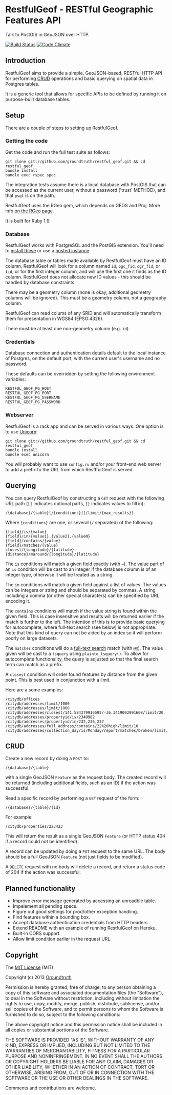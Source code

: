 # RestfulGeof - RESTful Geographic Features API

Talk to PostGIS in GeoJSON over HTTP.

[![Build Status](https://travis-ci.org/groundtruth/restful_geof.png?branch=master)](https://travis-ci.org/groundtruth/restful%5Fgeof)
[![Code Climate](https://codeclimate.com/github/groundtruth/restful_geof.png)](https://codeclimate.com/github/groundtruth/restful%5Fgeof)


## Introduction

RestfulGeof aims to provide a simple, GeoJSON-based, RESTful HTTP API for
performing [CRUD](http://en.wikipedia.org/wiki/Create,_read,_update_and_delete)
operations and basic querying on spatial data in Postgres tables.

It is a generic tool that allows for specific APIs to be defined by running it
on purpose-built database tables.


## Setup

There are a couple of steps to setting up RestfulGeof.

### Getting the code

Get the code and run the full test suite as follows:

    git clone git://github.com/groundtruth/restful_geof.git && cd restful_geof
    bundle install
    bundle exec rspec spec

The integration tests assume there is a local database with PostGIS that can
be accessed as the current user, without a password ('trust' METHOD), and that 
`psql` is on the path.

RestfulGeof uses the RGeo gem, which depends on GEOS and Proj.
More info [on the RGeo page](https://github.com/dazuma/rgeo#dependencies).

It is built for Ruby 1.9.

### Database

RestfulGeof works with PostgreSQL and the PostGIS extension. You'll need
to [install these](http://postgis.net/install/) or use a
[hosted instance](https://www.google.com/search?name=f&hl=en&q=hosted+postgis).

The database table or tables made available by RestfulGeof must have an ID
column. RestfulGeof will look for a column named `id`, `ogc_fid`, `ogr_fid`,
or `fid`, or for the first integer column, and will use the first one it finds
as the ID column. RestfulGeof does not allocate new ID values - this should be
handled by database constraints.

There may be a geometry column (none is okay, additional geometry columns will
be ignored). This must be a geometry column, not a geography column.

RestfulGeof can read colums of any SRID and will automatically transform them
for presentation in WGS84 (EPSG:4326).

There must be at least one non-geometry column (e.g. `id`).

### Credentials

Database connection and authentication details default to the local instance
of Postgres, on the default port, with the current user's username and no
password.

These defaults can be overridden by setting the following environment variables:

    RESTFUL_GEOF_PG_HOST
    RESTFUL_GEOF_PG_PORT
    RESTFUL_GEOF_PG_USERNAME
    RESTFUL_GEOF_PG_PASSWORD

### Webserver

RestfulGeof is a rack app and can be served in various ways. One option is to
use [Unicorn](http://unicorn.bogomips.org):

    git clone git://github.com/groundtruth/restful_geof.git && cd restful_geof
    bundle install
    bundle exec unicorn

You will probably want to use `config.ru` and/or your front-end web server
to add a prefix to the URL from which ResftfulGeof is served.


## Querying

You can query RestfulGeof by constructing a `GET` request with the following
URL path (`[]` indicates optional parts, `{}` indicates values to fill in):

    /{database}/{table}[/{conditions}][/limit/{max_results}]

Where `{conditions}` are one, or several (`/` separated) of the following:

    {field}/is/{value}
    {field}/in/{value1},{value2},{valueN}
    {field}/contains/{value}
    {field}/matches/{value}
    closest/{longitude}/{latitude}
    {distance}/maround/{longitude}/{latitude}

The `is` conditions will match a given field exactly (with ` = `). The value
part of an `is` condition will be cast to an integer if the database column
is of an integer type, otherwise it will be treated as a string.

The `in` conditions will match a given field against a list of values. The
values can be integers or string and should be separated by commas. A string
including a comma (or other special characters) can be specified by URL encoding
it.

The `contains` conditions will match if the value string is found within the
given field. This is case insensitive and results will be returned earlier if
the match is further to the left. The intention of this is to provide basic
querying for autocomplete, where full-text search (see below) is not
appropriate. Note that this kind of query can not be aided by an index so it
will perform poorly on large datasets.

The `matches` conditions will do a
[full-text search](http://www.postgresql.org/docs/9.2/static/textsearch.html)
match (with ` @@ `). The value given will be cast to a `tsquery` using
`plainto_tsquery()`. To allow for autocomplete functionality, the query is
adjusted so that the final search term can match as a prefix.

A `closest` condition will order found features by distance from the given
point. This is best used in conjunction with a limit.

Here are a some examples:

    /citydb/offices
    /citydb/addresses/limit/1000
    /citydb/addresses/limit/1000
    /citydb/addresses/closest/141.584379916592/-36.3419002991608/limit/20
    /citydb/addresses/propertyid/is/2340982
    /citydb/addresses/propertyid/in/232,236,237
    /citydb/addresses/full_address/contains/22%20high/limit/10
    /citydb/addresses/collection_day/is/Monday/report/matches/broken/limit/1000


## CRUD

Create a new record by doing a `POST` to:

    /{database}/{table}

with a single GeoJSON `Feature` as the request body. The created record will
be returned (including additional fields, such as an ID) if the action was
successful.

Read a specific record by performing a `GET` request of the form:

    /{database}/{table}/{id}

For example:

    /citydb/properties/223423

This will return the result as a single GeoJSON `Feature` (or HTTP status 404
if a record could not be identified).

A record can be updated by doing a `PUT` request to the same URL. The
body should be a full GeoJSON `Feature` (not just fields to be modified).

A `DELETE` request with no body will delete a record, and return a status
code of 204 if the action was successful.


## Planned functionality

* Improve error message generated by accessing an unreadble table.
* Impelement all pending specs.
* Figure out good settings for prod/other exception handling.
* Find features within a bounding box.
* Accept database authentication credentials from HTTP headers.
* Extend README with an example of running RestfulGeof on Heroku.
* Built-in CORS support.
* Allow limit condition earlier in the request URL.


## Copyright

The [MIT License](http://opensource.org/licenses/MIT) (MIT)

Copyright (c) 2013 [Groundtruth](http://groundtruth.com.au/)

Permission is hereby granted, free of charge, to any person obtaining a copy
of this software and associated documentation files (the "Software"), to deal
in the Software without restriction, including without limitation the rights
to use, copy, modify, merge, publish, distribute, sublicense, and/or sell
copies of the Software, and to permit persons to whom the Software is
furnished to do so, subject to the following conditions:

The above copyright notice and this permission notice shall be included in
all copies or substantial portions of the Software.

THE SOFTWARE IS PROVIDED "AS IS", WITHOUT WARRANTY OF ANY KIND, EXPRESS OR
IMPLIED, INCLUDING BUT NOT LIMITED TO THE WARRANTIES OF MERCHANTABILITY,
FITNESS FOR A PARTICULAR PURPOSE AND NONINFRINGEMENT. IN NO EVENT SHALL THE
AUTHORS OR COPYRIGHT HOLDERS BE LIABLE FOR ANY CLAIM, DAMAGES OR OTHER
LIABILITY, WHETHER IN AN ACTION OF CONTRACT, TORT OR OTHERWISE, ARISING FROM,
OUT OF OR IN CONNECTION WITH THE SOFTWARE OR THE USE OR OTHER DEALINGS IN
THE SOFTWARE.

Comments and contributions are welcome.

